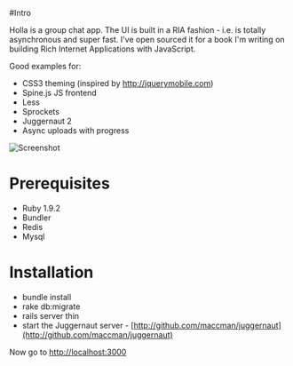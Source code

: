 #Intro

Holla is a group chat app. The UI is built in a RIA fashion - i.e. is totally asynchronous and super fast. I've open sourced it for a book I'm writing on building Rich Internet Applications with JavaScript.

Good examples for:

* CSS3 theming (inspired by http://jquerymobile.com)
* Spine.js JS frontend
* Less
* Sprockets
* Juggernaut 2
* Async uploads with progress

![Screenshot](https://lh4.googleusercontent.com/_IH1OempnqUc/TZF1gMnidmI/AAAAAAAABKE/b9rp9RdtA3o/s800/Screen%20shot%202011-03-29%20at%2018.58.12.png)

# Prerequisites

* Ruby 1.9.2
* Bundler
* Redis
* Mysql

# Installation

* bundle install
* rake db:migrate
* rails server thin
* start the Juggernaut server - [http://github.com/maccman/juggernaut](http://github.com/maccman/juggernaut)

Now go to [http://localhost:3000](http://localhost:3000)